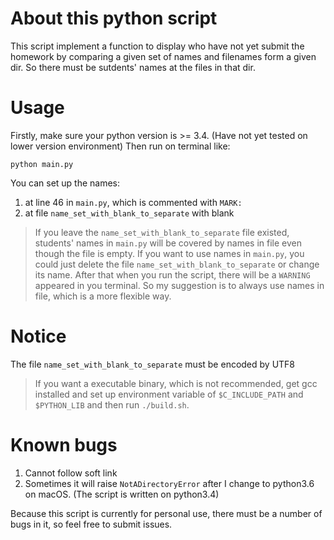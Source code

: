 # About this python script
This script implement a function to display who have not yet submit the homework by comparing a given set of names and filenames form a given dir. So there must be sutdents' names at the files in that dir. 

# Usage
Firstly, make sure your python version is >= 3.4. (Have not yet tested on lower version environment)
Then run on terminal like:
```shell
python main.py
```
You can set up the names:
1. at line 46 in `main.py`, which is commented with `MARK:`
2. at file `name_set_with_blank_to_separate` with blank
> If you leave the `name_set_with_blank_to_separate` file existed, students' names in `main.py` will be covered by names in file even though the file is empty. If you want to use names in `main.py`, you could just delete the file `name_set_with_blank_to_separate` or change its name. After that when you run the script, there will be a `WARNING` appeared in you terminal. So my suggestion is to always use names in file, which is a more flexible way. 

# Notice
The file `name_set_with_blank_to_separate` must be encoded by UTF8
> If you want a executable binary, which is not recommended, get gcc installed and set up environment variable of `$C_INCLUDE_PATH` and `$PYTHON_LIB` and then run `./build.sh`. 

# Known bugs
1. Cannot follow soft link
2. Sometimes it will raise `NotADirectoryError` after I change to python3.6 on macOS. (The script is written on python3.4)

Because this script is currently for personal use, there must be a number of bugs in it, so feel free to submit issues. 


